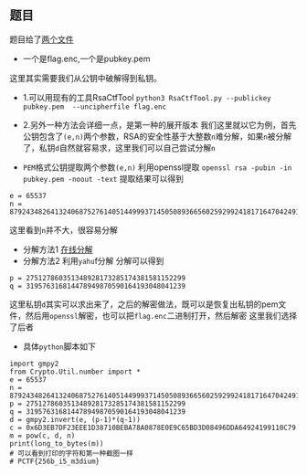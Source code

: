 ## 题目
题目给了[两个文件](https://adworld.xctf.org.cn/media/task/attachments/547de1d50b95473184cd5bf59b019ae8.rar)
* 一个是flag.enc,一个是pubkey.pem

这里其实需要我们从公钥中破解得到私钥。
* 1.可以用现有的工具RsaCtfTool
```python3 RsaCtfTool.py --publickey pubkey.pem  --uncipherfile flag.enc```

* 2.另外一种方法会详细一点，是第一种的展开版本
我们这里就以它为例，首先公钥包含了```(e,n)```两个参数，RSA的安全性基于大整数```n```难分解，如果```n```被分解了，私钥```d```自然就容易求，这里我们可以自己尝试分解```n```
* ```PEM```格式公钥提取两个参数```(e,n)```
利用openssl提取
```openssl rsa -pubin -in pubkey.pem -noout -text```
提取结果可以得到
```
e = 65537
n = 87924348264132406875276140514499937145050893665602592992418171647042491658461
```
这里看到```n```并不大，很容易分解
* 分解方法1 [在线分解](http://factordb.com/)
* 分解方法2 利用```yahu```f分解
分解可以得到
```
p = 275127860351348928173285174381581152299
q = 319576316814478949870590164193048041239
```
这里私钥```d```其实可以求出来了，之后的解密做法，既可以是恢复出私钥的pem文件，然后用```openssl```解密，也可以把```flag.enc```二进制打开，然后解密
这里我们选择了后者
* 具体```python```脚本如下
```
import gmpy2
from Crypto.Util.number import *
e = 65537
n = 87924348264132406875276140514499937145050893665602592992418171647042491658461
p = 275127860351348928173285174381581152299
q = 319576316814478949870590164193048041239
d = gmpy2.invert(e, (p-1)*(q-1))
c = 0x6D3EB7DF23EEE1D38710BEBA78A0878E0E9C65BD3D08496DDA64924199110C79
m = pow(c, d, n)
print(long_to_bytes(m))
# 可以看到打印的字符和第一种截图一样
# PCTF{256b_i5_m3dium}
```
